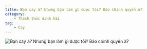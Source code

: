 ```yaml
---
title: Bạn cay à? Nhưng bạn làm gì được tôi? Báo chính quyền à?
category: 
    - Thách thức danh hài
tag:
    - Cay
---
```

![Bạn cay à? Nhưng bạn làm gì được tôi? Báo chính quyền à?](/ban-cay-a-ban-lam-gi-duoc-toi.jpg "Bạn cay à? Nhưng bạn làm gì được tôi? Báo chính quyền à?")